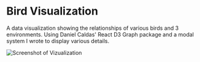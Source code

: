 # Bird Visualization

A data visualization showing the relationships of various birds and 3 environments. Using Daniel Caldas' React D3 Graph package and a modal system I wrote to display various details. 

![Screenshot of Vizualization](hhttps://www.chrismojekwu.com/static/media/BirdsDesk.a891b419.png)